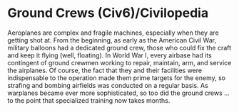 # Ground Crews (Civ6)/Civilopedia

Aeroplanes are complex and fragile machines, especially when they are getting shot at. From the beginning, as early as the American Civil War, military balloons had a dedicated ground crew, those who could fix the craft and keep it flying (well, floating). In World War I, every airbase had its contingent of ground crewmen working to repair, maintain, arm, and service the airplanes. Of course, the fact that they and their facilities were indispensable to the operation made them prime targets for the enemy, so strafing and bombing airfields was conducted on a regular basis. As warplanes became ever more sophisticated, so too did the ground crews ... to the point that specialized training now takes months.